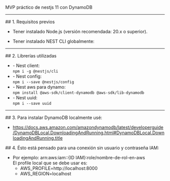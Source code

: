MVP práctico de nestjs 11 con DynamoDB

<hr/>
## 1. Requisitos previos

- Tener instalado Node.js (versión recomendada: 20.x o superior).

- Tener instalado NEST CLI globalmente:
<hr/>
## 2. Librerías utilizadas
<ul>
    <li>
    - Nest client:<br/>
    <code>npm i -g @nestjs/cli</code>
    </li>
    <li>
    - Nest config:<br/>
    <code>npm i --save @nestjs/config</code>
    </li>
    <li>
    - Nest aws para dynamo:<br/>
    <code>npm install @aws-sdk/client-dynamodb @aws-sdk/lib-dynamodb</code>
    </li>
    <li>
    - Nest uuid:<br/>
    <code>npm i --save uuid</code>
    </li>
</ul>
<hr/>
## 3. Para instalar DynamoDB localmente usé:<br/>
<ul>
    <li><a href="https://docs.aws.amazon.com/amazondynamodb/latest/developerguide/DynamoDBLocal.DownloadingAndRunning.html#DynamoDBLocal.DownloadingAndRunning.title">https://docs.aws.amazon.com/amazondynamodb/latest/developerguide/DynamoDBLocal.DownloadingAndRunning.html#DynamoDBLocal.DownloadingAndRunning.title</a></li>
</ul>
## 4. Ésto está pensado para una conexión sin usuario y contraseña IAM:<br/>
<ul>
    <li>
    Por ejemplo: arn:aws:iam::{ID IAM}:role/nombre-de-rol-en-aws<br/>
    El profile local que se debe usar es:
        <ul>
            <li>AWS_PROFILE=http://localhost:8000</li>
            <li>AWS_REGION=localhost</li>
        </ul>
    </li>
</ul>
